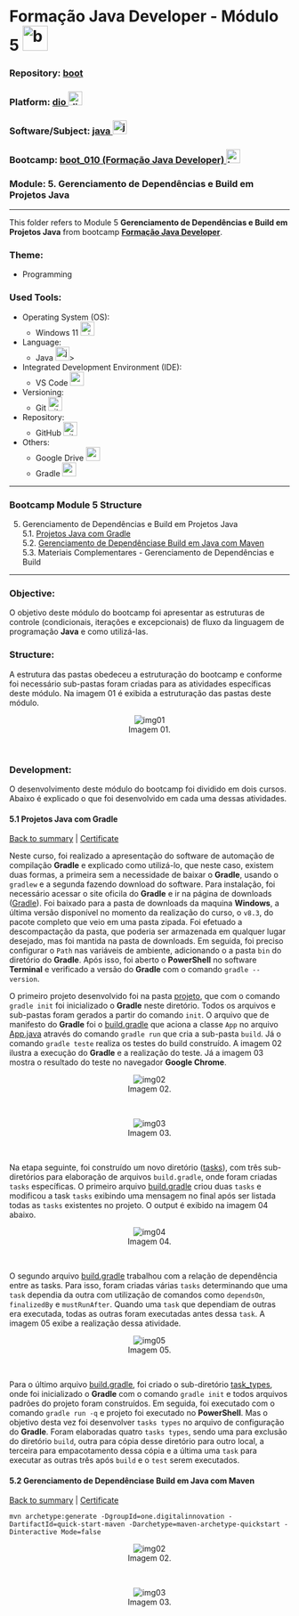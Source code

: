 # Formação Java Developer - Módulo 5   <img src="../0-aux/logo_boot.png" alt="boot_010" width="auto" height="45">

### Repository: [boot](../../../../)   
### Platform: <a href="../../../">dio   <img src="https://github.com/PedroHeeger/main/blob/main/0-aux/logos/plataforma/dio.jpeg" alt="dio" width="auto" height="25"></a>   
### Software/Subject: <a href="../../">java   <img src="https://cdn.jsdelivr.net/gh/devicons/devicon/icons/java/java-original.svg" alt="java" width="auto" height="25"></a>
### Bootcamp: <a href="../">boot_010 (Formação Java Developer)   <img src="../0-aux/logo_boot.png" alt="boot_010" width="auto" height="25"></a>
### Module: 5. Gerenciamento de Dependências e Build em Projetos Java 

---

This folder refers to Module 5 **Gerenciamento de Dependências e Build em Projetos Java** from bootcamp [**Formação Java Developer**](../).

### Theme:
- Programming

### Used Tools:
- Operating System (OS): 
  - Windows 11 <img src="https://github.com/PedroHeeger/main/blob/main/0-aux/logos/software/windows11.png" alt="windows11" width="auto" height="25">
- Language:
  - Java <img src="https://cdn.jsdelivr.net/gh/devicons/devicon/icons/java/java-original.svg" alt="java" width="auto" height="25"></a>>
- Integrated Development Environment (IDE):
  - VS Code   <img src="https://cdn.jsdelivr.net/gh/devicons/devicon/icons/vscode/vscode-original.svg" alt="vscode" width="auto" height="25">
- Versioning: 
  - Git   <img src="https://cdn.jsdelivr.net/gh/devicons/devicon/icons/git/git-original.svg" alt="git" width="auto" height="25">
- Repository:
  - GitHub   <img src="https://cdn.jsdelivr.net/gh/devicons/devicon/icons/github/github-original.svg" alt="github" width="auto" height="25">
- Others:
  - Google Drive <img src="https://github.com/PedroHeeger/main/blob/main/0-aux/logos/software/google_drive.png" alt="google_drive" width="auto" height="25">
  - Gradle <img src="https://cdn.jsdelivr.net/gh/devicons/devicon/icons/gradle/gradle-plain.svg" alt="gradle" width="auto" height="25">

---

### Bootcamp Module 5 Structure
5. <a name="item5">Gerenciamento de Dependências e Build em Projetos Java</a><br>
  5.1. <a href="#item5.1">Projetos Java com Gradle</a><br>
  5.2. <a href="#item5.2">Gerenciamento de Dependênciase Build em Java com Maven</a><br>
  5.3. Materiais Complementares - Gerenciamento de Dependências e Build  

---

### Objective:
O objetivo deste módulo do bootcamp foi apresentar as estruturas de controle (condicionais, iterações e excepcionais) de fluxo da linguagem de programação **Java** e como utilizá-las.

### Structure:
A estrutura das pastas obedeceu a estruturação do bootcamp e conforme foi necessário sub-pastas foram criadas para as atividades específicas deste módulo. Na imagem 01 é exibida a estruturação das pastas deste módulo. 

<div align="Center"><figure>
    <img src="../0-aux/md5-img01.png" alt="img01"><br>
    <figcaption>Imagem 01.</figcaption>
</figure></div><br>

### Development:
O desenvolvimento deste módulo do bootcamp foi dividido em dois cursos. Abaixo é explicado o que foi desenvolvido em cada uma dessas atividades.

<a name="item5.1"><h4>5.1 Projetos Java com Gradle</h4></a>[Back to summary](#item5) | <a href="https://github.com/PedroHeeger/main/blob/main/cert_ti/04-curso/os/virtualization/docker/(23-08-17)%20Introdu%C3%A7%C3%A3o%20e%20Laborat%C3%B3rio%20Virtual%20PH%20DIO.pdf">Certificate</a>

Neste curso, foi realizado a apresentação do software de automação de compilação **Gradle** e explicado como utilizá-lo, que neste caso, existem duas formas, a primeira sem a necessidade de baixar o **Gradle**, usando o `gradlew` e a segunda fazendo download do software. Para instalação, foi necessário acessar o site oficila do **Gradle** e ir na página de downloads ([Gradle](./05.1-gradle/https://gradle.org/releases/)). Foi baixado para a pasta de downloads da maquina **Windows**, a última versão disponível no momento da realização do curso, o `v8.3`, do pacote completo que veio em uma pasta zipada. Foi efetuado a descompactação da pasta, que poderia ser armazenada em qualquer lugar desejado, mas foi mantida na pasta de downloads. Em seguida, foi preciso configurar o `Path` nas variáveis de ambiente, adicionando o a pasta `bin` do diretório do **Gradle**. Após isso, foi aberto o **PowerShell** no software **Terminal** e verificado a versão do **Gradle** com o comando `gradle --version`.

O primeiro projeto desenvolvido foi na pasta [projeto](./05.1-gradle/projeto/), que com o comando `gradle init` foi inicializado o **Gradle** neste diretório. Todos os arquivos e sub-pastas foram gerados a partir do comando `init`. O arquivo que de manifesto do **Gradle** foi o [build.gradle](./05.1-gradle/projeto/app/build.gradle) que aciona a classe `App` no arquivo [App.java](./05.1-gradle/projeto/app/src/main/java/projeto/App.java) através do comando `gradle run` que cria a sub-pasta `build`. Já o comando `gradle teste` realiza os testes do build construído. A imagem 02 ilustra a execução do **Gradle** e a realização do teste. Já a imagem 03 mostra o resultado do teste no navegador **Google Chrome**.

<div align="Center"><figure>
    <img src="../0-aux/md5-img02.png" alt="img02"><br>
    <figcaption>Imagem 02.</figcaption>
</figure></div><br>

<div align="Center"><figure>
    <img src="../0-aux/md5-img03.png" alt="img03"><br>
    <figcaption>Imagem 03.</figcaption>
</figure></div><br>

Na etapa seguinte, foi construído um novo diretório ([tasks](./05.1-gradle/tasks/)), com três sub-diretórios para elaboração de arquivos `build.gradle`, onde foram criadas `tasks` específicas. O primeiro arquivo [build.gradle](./05.1-gradle/tasks/first_tasks/build.gradle) criou duas `tasks` e modificou a task `tasks` exibindo uma mensagem no final após ser listada todas as `tasks` existentes no projeto. O output é exibido na imagem 04 abaixo.

<div align="Center"><figure>
    <img src="../0-aux/md5-img04.png" alt="img04"><br>
    <figcaption>Imagem 04.</figcaption>
</figure></div><br>

O segundo arquivo [build.gradle](./05.1-gradle/tasks/tasks_dependencies/build.gradle) trabalhou com a relação de dependência entre as tasks. Para isso, foram criadas várias `tasks` determinando que uma `task` dependia da outra com utilização de comandos como `dependsOn`, `finalizedBy` e `mustRunAfter`. Quando uma `task` que dependiam de outras era executada, todas as outras foram executadas antes dessa `task`. A imagem 05 exibe a realização dessa atividade.

<div align="Center"><figure>
    <img src="../0-aux/md5-img05.png" alt="img05"><br>
    <figcaption>Imagem 05.</figcaption>
</figure></div><br>

Para o último arquivo [build.gradle](./05.1-gradle/tasks/task_type/app/build.gradle), foi criado o sub-diretório [task_types](./05.1-gradle/tasks/task_type/), onde foi inicializado o **Gradle** com o comando `gradle init` e todos arquivos padrões do projeto foram construídos. Em seguida, foi executado com o comando `gradle run -q` e projeto foi executado no **PowerShell**. Mas o objetivo desta vez foi desenvolver `tasks types` no arquivo de configuração do **Gradle**. Foram elaboradas quatro `tasks types`, sendo uma para exclusão do diretório `build`, outra para cópia desse diretório para outro local, a terceira para empacotamento dessa cópia e a última uma `task` para executar as outras três após `build` e o `test` serem executados.

<a name="item5.2"><h4>5.2 Gerenciamento de Dependênciase Build em Java com Maven</h4></a>[Back to summary](#item5) | <a href="https://github.com/PedroHeeger/main/blob/main/cert_ti/04-curso/os/virtualization/docker/(23-08-18)%20Primeiros%20Passos%20com%20o%20Docker%20PH%20DIO.pdf">Certificate</a>



`mvn archetype:generate -DgroupId=one.digitalinnovation -DartifactId=quick-start-maven -Darchetype=maven-archetype-quickstart -Dinteractive Mode=false`






<div align="Center"><figure>
    <img src="../0-aux/md2-img02.png" alt="img02"><br>
    <figcaption>Imagem 02.</figcaption>
</figure></div><br>






<div align="Center"><figure>
    <img src="../0-aux/md2-img03.png" alt="img03"><br>
    <figcaption>Imagem 03.</figcaption>
</figure></div><br>